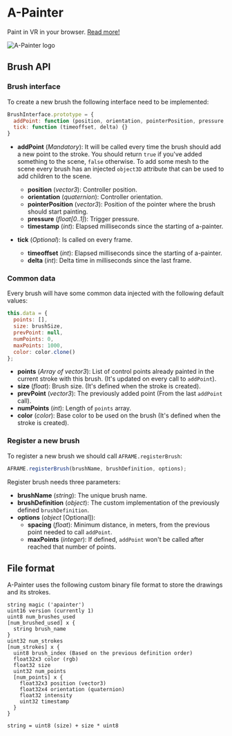 # A-Painter

Paint in VR in your browser. [Read more!](https://blog.mozvr.com/a-painter/)

![A-Painter logo](https://blog.mozvr.com/content/images/2016/09/logo_a-painter_high-nobrands.jpg)

## Brush API

### Brush interface
To create a new brush the following interface need to be implemented:

```javascript
BrushInterface.prototype = {
  addPoint: function (position, orientation, pointerPosition, pressure, timestamp) {},
  tick: function (timeoffset, delta) {}
}
```

* **addPoint** (*Mandatory*): It will be called every time the brush should add a new point to the stroke. You should return `true` if you've added something to the scene, `false` otherwise. To add some mesh to the scene every brush has an injected `object3D` attribute that can be used to add children to the scene.
  * **position** (*vector3*): Controller position.
  * **orientation** (*quaternion*): Controller orientation.
  * **pointerPosition** (*vector3*): Position of the pointer where the brush should start painting.
  * **pressure** (*float[0..1]*): Trigger pressure.
  * **timestamp** (*int*): Elapsed milliseconds since the starting of a-painter.

* **tick** (*Optional*): Is called on every frame.
  * **timeoffset** (*int*): Elapsed milliseconds since the starting of a-painter.
  * **delta** (*int*): Delta time in milliseconds since the last frame.

### Common data

Every brush will have some common data injected with the following default values:
```javascript
this.data = {
  points: [],
  size: brushSize,
  prevPoint: null,
  numPoints: 0,
  maxPoints: 1000,
  color: color.clone()
};
```

* **points** (*Array of vector3*): List of control points already painted in the current stroke with this brush. (It's updated on every call to `addPoint`).
* **size** (*float*): Brush size. (It's defined when the stroke is created).
* **prevPoint** (*vector3*): The previously added point (From the last `addPoint` call).
* **numPoints** (*int*): Length of `points` array.
* **color** (*color*): Base color to be used on the brush (It's defined when the stroke is created).

### Register a new brush

To register a new brush we should call `AFRAME.registerBrush`:
```javascript
AFRAME.registerBrush(brushName, brushDefinition, options);
```

Register brush needs three parameters:
* **brushName** (*string*): The unique brush name.
* **brushDefinition** (*object*): The custom implementation of the previously defined `brushDefinition`.
* **options** (*object* [Optional]):
  * **spacing** (*float*): Minimum distance, in meters, from the previous point needed to call `addPoint`.
  * **maxPoints** (*integer*): If defined, `addPoint` won't be called after reached that number of points.

## File format

A-Painter uses the following custom binary file format to store the drawings and its strokes.

```
string magic ('apainter')
uint16 version (currently 1)
uint8 num_brushes_used
[num_brushed_used] x {
  string brush_name
}
uint32 num_strokes
[num_strokes] x {
  uint8 brush_index (Based on the previous definition order)
  float32x3 color (rgb)
  float32 size
  uint32 num_points
  [num_points] x {
    float32x3 position (vector3)
    float32x4 orientation (quaternion)
    float32 intensity
    uint32 timestamp
  }
}

string = uint8 (size) + size * uint8
```
